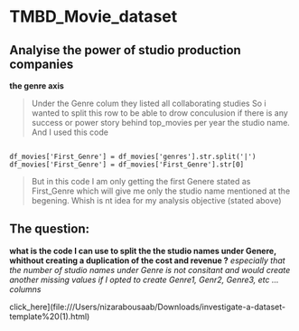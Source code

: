 # TMBD_Movie_dataset
## Analyise the power of studio production companies

**the genre axis**
> Under the Genre colum they listed all collaborating studies
> So i wanted to split this row to be able to drow conculusion if there is any success or power story behind top_movies per year the studio name.
> And I used this code

````

df_movies['First_Genre'] = df_movies['genres'].str.split('|')
df_movies['First_Genre'] = df_movies['First_Genre'].str[0]

````

> But in this code I am only getting the first Genere stated as First_Genre
> which will give me only the studio name mentioned at the begening. Whish is nt idea for my analysis objective (stated above)

## The question:
**what is the code I can use to split the the studio names under Genere, whithout creating a duplication of the cost and revenue ?**
_especially that the number of studio names under Genre is not consitant and would create another missing values if I opted to create Genre1, Genr2, Genre3, etc ... columns_

click_here](file:///Users/nizarabousaab/Downloads/investigate-a-dataset-template%20(1).html)
